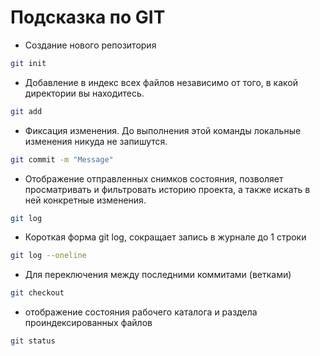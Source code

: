 # Подсказка по GIT

* Создание нового репозитория
```sh
git init
```

* Добавление в индекс всех файлов независимо от того, в какой директории вы находитесь.
```sh
git add
```

* Фиксация изменения. До выполнения этой команды локальные изменения никуда не запишутся.
```sh
git commit -m "Message"
```

* Отображение отправленных снимков состояния, позволяет просматривать и фильтровать историю проекта, а также искать в ней конкретные изменения.
```sh
git log
```

* Короткая форма git log, сокращает запись в журнале до 1 строки
```sh
git log --oneline
```

* Для переключения между последними коммитами (ветками)
```sh
git checkout
```

* отображение состояния рабочего каталога и раздела проиндексированных файлов
```sh
git status
```